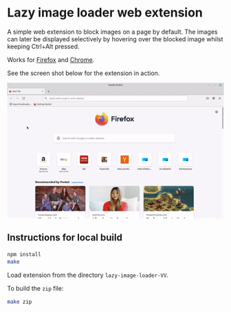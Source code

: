 
# Lazy image loader web extension

A simple web extension to block images on a page by default. The images can
later be displayed selectively by hovering over the blocked image whilst
keeping Ctrl+Alt pressed.

Works for
[Firefox](https://addons.mozilla.org/en-US/firefox/addon/lazy-image-loader) and
[Chrome](https://chrome.google.com/webstore/detail/lazy-image-loader/ioiepeflnpgjmlngjjedadabagckkhda).

See the screen shot below for the extension in action.

![demo](files/demo.gif)

## Instructions for local build

```sh
npm install
make
```

Load extension from the directory `lazy-image-loader-VV`.

To build the `zip` file:

```sh
make zip
```

<!-- vim: set tw=80 spell: -->
